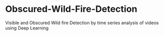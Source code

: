 # Obscured-Wild-Fire-Detection
Visible and Obscured Wild fire Detection by time series analysis of videos using Deep Learning
